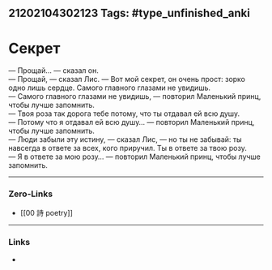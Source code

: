 21202104302123
Tags: #type_unfinished_anki
---
# Секрет

— Прощай… — сказал он.<br>— Прощай, — сказал Лис. — Вот мой секрет, он очень прост: зорко одно лишь сердце. Самого главного глазами не увидишь.<br>— Самого главного глазами не увидишь, — повторил Маленький принц, чтобы лучше запомнить.<br>— Твоя роза так дорога тебе потому, что ты отдавал ей всю душу.<br>— Потому что я отдавал ей всю душу… — повторил Маленький принц, чтобы лучше запомнить.<br>— Люди забыли эту истину, — сказал Лис, — но ты не забывай: ты навсегда в ответе за всех, кого приручил. Ты в ответе за твою розу.<br>— Я в ответе за мою розу… — повторил Маленький принц, чтобы лучше запомнить.

---
### Zero-Links
- [[00 詩 poetry]]
---
### Links
-